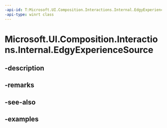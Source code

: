 ```yaml
---
-api-id: T:Microsoft.UI.Composition.Interactions.Internal.EdgyExperienceSource
-api-type: winrt class
---
```


# Microsoft.UI.Composition.Interactions.Internal.EdgyExperienceSource

<!--
public sealed class EdgyExperienceSource : Microsoft.UI.Composition.Interactions.VisualInteractionSource
-->


## -description

## -remarks

## -see-also

## -examples


